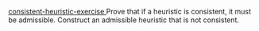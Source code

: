 
<a href="3">consistent-heuristic-exercise </a>Prove that if a heuristic is
consistent, it must be admissible. Construct an admissible heuristic
that is not consistent.
